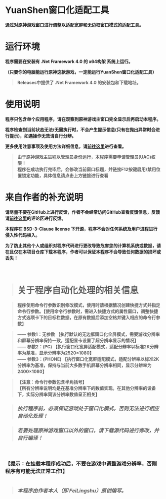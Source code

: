 # YuanShen窗口化适配工具

**通过对原神游戏窗口进行调整以适配宽屏和无边框窗口模式的适配工具。**

# 运行环境

**程序需要在安装有 .Net Framework 4.0 的 x64构架 系统上运行。**

**（只要你的电脑能运行原神这款游戏，一定能运行YuanShen窗口化适配工具）**

> **Releases中提供了 .Net Framework 4.0 的安装包和下载地址。**

# 使用说明

**程序只包含单个应用程序，请在观察到原神游戏主窗口完全显示后再启动本程序。**

**程序检查到当前状态无法/无需执行时，不会产生提示信息(只有在抛出异常时会进行提示)，如遇操作无效请自行分辨。**

**更多使用注意事项及使用方法详细信息，请[前往这里](https://www.bilibili.com/video/av774594174)进行查看。**

> **由于原神游戏主进程以管理员身份运行，本程序需要申请管理员(UAC)权限！  
    程序在成功执行完毕后，会修改当前窗口标题，并链接F12按键启用/禁用位置锁定功能，具体信息请点击上方链接进行查看**

# 来自作者的补充说明

**请尽量不要在GitHub上进行反馈，作者不会经常访问GitHub查看反馈信息，反馈请[前往这里](https://www.bilibili.com/video/av774594174)的评论区进行反馈。**

**本程序在 BSD-3-Clause license 下开源，程序不会对任何系统及用户进程进行侵入性代码植入。**

**为了防止其他个人或组织对程序代码进行更改导致危害您的计算机系统或数据，请在且仅在本项目仓库下载本程序，作者可以保证本程序不会导致任何数据的损坏或丢失！**

　
　

> # 关于程序自动化处理的相关信息

> **程序使用命令行参数识别修改模式，使用时请根据情况创建快捷方式并指定命令行参数。【使用命令行参数时，需进入快捷方式的属性窗口，调整快捷方式选项卡下的目标栏数据，在原有数据后添加空格并键入相应的命令行参数】**

> **—— 参数1：无参数 【执行默认的无边框窗口化全屏模式，需要游戏分辨率和屏幕分辨率保持一致，适配显卡设置了超分辨率显示的情况】  
    —— 参数2：(PC) 【执行窗口化宽屏适配模式，适配分辨率以标准2K分辨率为基准，显示分辨率为2520×1080】  
    —— 参数3：(PHONE) 【执行窗口化宽屏适配模式，适配分辨率以标准2K分辨率为基准，保持与当前大多数手机屏幕分辨率相同，显示分辨率为2400×1080】**
    
> **【注意：命令行参数包含半角括号】  
    【所有分辨率说明均是在基准分辨率下的数值实现，在其他分辨率的设备下，实际分辨率同该分辨率数值呈正相关】**
    
> ### **_执行程序前，必须保证游戏处于窗口化模式，否则无法进行相应自动化处理！_**

> ### **_若要处理原神游戏窗口以外的窗口，请下载源代码进行修改，并自行编译！_**

　
　

### **【提示：在挂载本程序成功后，不要在游戏中调整游戏分辨率，否则程序有可能无法正常工作!】**
# 

> ### **_本程序由作者本人（即 FeiLingshu）原创编写。_**
